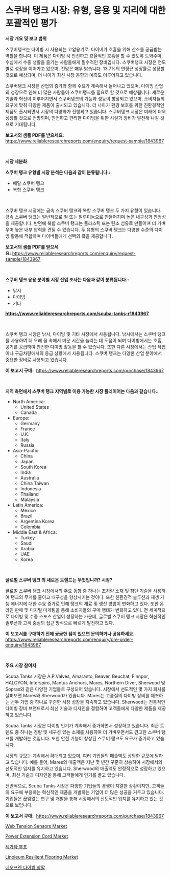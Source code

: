 <p><h1>스쿠버 탱크 시장: 유형, 응용 및 지리에 대한 포괄적인 평가</h1></p><p><strong>시장 개요 및 보고 범위</strong></p>
<p><p>스쿠버탱크는 다이빙 시 사용되는 고압용기로, 다이버가 호흡을 위해 산소를 공급받는 역할을 합니다. 이 제품은 다이빙 시 안전하고 효율적인 호흡을 할 수 있도록 도와주며, 수심에서 수중 생활을 즐기는 사람들에게 필수적인 장비입니다. 스쿠버탱크 시장은 연도별로 성장을 이어가고 있으며, 전망은 매우 밝습니다. 13.7%의 연평균 성장률로 성장할 것으로 예상되며, 더 나아가 최신 시장 동향과 예측도 이루어지고 있습니다. </p><p>스쿠버탱크 시장은 산업의 증가와 함께 수요가 계속해서 늘어나고 있으며, 다이빙 산업의 성장으로 인해 더 많은 사람들이 스쿠버탱크를 필요로 할 것으로 예상됩니다. 새로운 기술과 혁신이 이루어지면서 스쿠버탱크의 기능과 성능이 향상되고 있으며, 소비자들의 요구에 맞춰 다양한 제품이 출시되고 있습니다. 더 나아가 환경 보호를 위한 친환경적인 제품도 출시되면서 시장의 다양화가 진행되고 있습니다. 스쿠버탱크 시장은 미래에 더욱 성장할 것으로 전망되며, 안전하고 편리한 다이빙을 위한 시설과 장비가 발전해 나갈 것으로 기대됩니다.</p></p>
<p><strong>보고서의 샘플 PDF를 받으세요:</strong> <a href="https://www.reliableresearchreports.com/enquiry/request-sample/1843967">https://www.reliableresearchreports.com/enquiry/request-sample/1843967</a></p>
<p>&nbsp;</p>
<p><strong>시장 세분화</strong></p>
<p><strong>스쿠버 탱크 유형별 시장 분석은 다음과 같이 분류됩니다.:</strong></p>
<p><ul><li>메탈 스쿠버 탱크</li><li>복합 스쿠버 탱크</li></ul></p>
<p>&nbsp;</p>
<p><p>스쿠버 탱크 시장에는 금속 스쿠버 탱크와 복합 스쿠버 탱크 두 가지 유형이 있습니다. 금속 스쿠버 탱크는 일반적으로 철 또는 알루미늄으로 만들어지며 높은 내구성과 안정성을 제공합니다. 반면에 복합 스쿠버 탱크는 플라스틱 또는 탄소 섬유로 만들어져 더 가벼우며 높은 내부 압력을 견딜 수 있습니다. 두 유형의 스쿠버 탱크는 다양한 수준의 다이빙 활동에 적합하며 다이버들에게 선택의 폭을 제공합니다.</p></p>
<p><strong>보고서의 샘플 PDF를 받으세요:</strong>&nbsp;<a href="https://www.reliableresearchreports.com/enquiry/request-sample/1843967">https://www.reliableresearchreports.com/enquiry/request-sample/1843967</a></p>
<p>&nbsp;</p>
<p><strong> 스쿠버 탱크 응용 분야별 시장 산업 조사는 다음과 같이 분류됩니다.:</strong></p>
<p><ul><li>낚시</li><li>다이빙</li><li>기타</li></ul></p>
<p><strong><a href="https://www.reliableresearchreports.com/scuba-tanks-r1843967">https://www.reliableresearchreports.com/scuba-tanks-r1843967</a></strong></p>
<p>&nbsp;</p>
<p><p>스쿠버 탱크 시장은 낚시, 다이빙 및 기타 시장에서 사용됩니다. 낚시에서는 스쿠버 탱크를 사용하여 더 오래 물 속에서 머문 시간을 늘리는 데 도움이 되며 다이빙에서는 호흡 공기를 공급하여 안전한 다이빙 활동을 할 수 있습니다. 또한 다른 시장에서는 산업 작업이나 구급차량에서의 응급 상황에서 사용됩니다. 스쿠버 탱크는 다양한 산업 분야에서 중요한 장비로 사용되고 있습니다.</p></p>
<p><strong>이 보고서 구매:</strong>&nbsp; <a href="https://www.reliableresearchreports.com/purchase/1843967">https://www.reliableresearchreports.com/purchase/1843967</a></p>
<p>&nbsp;</p>
<p><strong>지역 측면에서 스쿠버 탱크 지역별로 이용 가능한 시장 플레이어는 다음과 같습니다.:</strong></p>
<p><ul>
    <li>
        North America:
        <ul>
            <li>United States</li>
            <li>Canada</li>
        </ul>
    </li>
    <li>
        Europe:
        <ul>
            <li>Germany</li>
            <li>France</li>
            <li>U.K.</li>
            <li>Italy</li>
            <li>Russia</li>
        </ul>
    </li>
    <li>
        Asia-Pacific:
        <ul>
            <li>China</li>
            <li>Japan</li>
            <li>South Korea</li>
            <li>India</li>
            <li>Australia</li>
            <li>China Taiwan</li>
            <li>Indonesia</li>
            <li>Thailand</li>
            <li>Malaysia</li>
        </ul>
    </li>
    <li>
        Latin America:
        <ul>
            <li>Mexico</li>
            <li>Brazil</li>
            <li>Argentina Korea</li>
            <li>Colombia</li>
        </ul>
    </li>
    <li>
        Middle East & Africa:
        <ul>
            <li>Turkey</li>
            <li>Saudi</li>
            <li>Arabia</li>
            <li>UAE</li>
            <li>Korea</li>
        </ul>
    </li>
    </ul></p>
<p>&nbsp;</p>
<p><strong>글로벌 스쿠버 탱크 의 새로운 트렌드는 무엇입니까? 시장?</strong></p>
<p><p>글로벌 스쿠버 탱크 시장에서의 주요 동향 중 하나는 초경량 소재 및 첨단 기술을 사용하여 탱크의 무게를 줄이고 내구성을 향상시키는 것이다. 또한 친환경적 솔루션과 재생 가능 에너지에 대한 수요 증가로 인해 탱크의 재료 및 생산 방법이 변화하고 있다. 또한 온라인 판매 및 디지털 마케팅을 통해 소비자들의 구매 행태가 변화하고 있다. 전 세계적으로 다이빙 및 수중 스포츠 산업이 성장하는 가운데, 글로벌 스쿠버 탱크 시장은 혁신적인 솔루션과 고객 중심의 접근 방식으로 빠르게 발전하고 있다.</p></p>
<p><strong>이 보고서를 구매하기 전에 궁금한 점이 있으면 문의하거나 공유하세요.</strong>- <a href="https://www.reliableresearchreports.com/enquiry/pre-order-enquiry/1843967">https://www.reliableresearchreports.com/enquiry/pre-order-enquiry/1843967</a></p>
<p>&nbsp;</p>
<p><strong>주요 시장 참여자</strong></p>
<p><p>Scuba Tanks 시장은 A.P.Valves, Amaranto, Beaver, Beuchat, Finnpor, HALCYON, Interspiro, Mantus Anchors, Mares, Northern Diver, Sherwood 및 Sopras와 같은 다양한 기업들로 구성되어 있습니다. 시장에서 선도적인 몇 가지 회사를 살펴보면 Mares와 Sherwood가 있습니다. Mares는 고품질의 다이빙 장비를 제조하는 선두 기업 중 하나로 꾸준한 시장 성장을 지속하고 있습니다. Sherwood는 전통적인 다이빙 장비 브랜드로서 최신 기술과 디자인을 결합하여 고객들에게 다양한 제품을 제공하고 있습니다.</p><p>Scuba Tanks 시장은 다이빙 인기가 계속해서 증가하면서 성장하고 있습니다. 최근 트렌드 중 하나는 경량 및 내구성 있는 소재를 사용하여 더 가벼우면서도 견고한 스쿠버 탱크를 개발하는 것입니다. 또한 안전 기능이 향상된 스쿠버 탱크도 요구가 증가하고 있습니다.</p><p>시장의 규모는 계속해서 확대되고 있으며, 여러 기업들의 매출액도 상당한 규모에 달하고 있습니다. 예를 들어, Mares의 매출액은 지난 몇 년간 꾸준히 상승하여 시장에서의 선도적인 입지를 유지하고 있습니다. Sherwood의 매출액도 안정적으로 성장하고 있으며, 최신 기술과 디자인을 통해 고객들에게 인기를 끌고 있습니다.</p><p>전반적으로, Scuba Tanks 시장은 다양한 기업들의 경쟁이 치열한 상황이지만, 고객들의 요구에 부응하는 혁신적인 제품을 개발하는 기업이 더 많은 성공을 거두고 있습니다. 기업들은 끊임없는 연구 및 개발을 통해 시장에서의 선도적인 입지를 유지하고 있는 것으로 보입니다.</p></p>
<p><strong>이 보고서 구매:</strong>&nbsp;&nbsp;<a href="https://www.reliableresearchreports.com/purchase/1843967">https://www.reliableresearchreports.com/purchase/1843967</a></p>
<p><p><a href="https://picayune-night-cbd.notion.site/Web-Tension-Sensors-Market-Trends-Forecast-and-Competitive-Analysis-to-2031-f44839dd88c641ee99cb542ede4aa9d8">Web Tension Sensors Market</a></p><p><a href="https://issuu.com/reportprime-2/docs/power-extension-cord-market-size-2030.pptx">Power Extension Cord Market</a></p><p><a href="https://github.com/GabrielBlanda5656/Market-Research-Report-List-1/blob/main/168317422645.md">레가타 부표</a></p><p><a href="https://issuu.com/reportprime-2/docs/linoleum-resilient-flooring-market-size-2030.pptx">Linoleum Resilient Flooring Market</a></p><p><a href="https://github.com/vsckjg50460/Market-Research-Report-List-1/blob/main/929555422644.md">네오프렌 다이빙 양말</a></p></p>